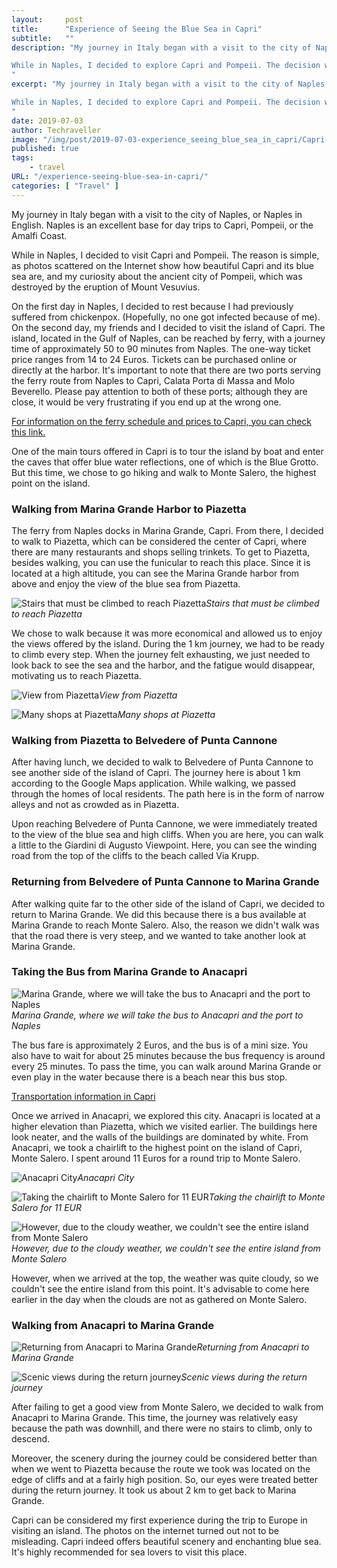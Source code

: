 ```yaml
---
layout:     post
title:      "Experience of Seeing the Blue Sea in Capri"
subtitle:   ""
description: "My journey in Italy began with a visit to the city of Naples, known as Napoli in Italian. Naples is an ideal base camp for day trips to Capri, Pompeii, or the Amalfi Coast.

While in Naples, I decided to explore Capri and Pompeii. The decision was simple because the photos scattered across the internet showcased the beauty of Capri with its azure blue sea, and my curiosity about the ancient city of Pompeii, which was destroyed by the eruption of Mount Vesuvius.
"
excerpt: "My journey in Italy began with a visit to the city of Naples, known as Napoli in Italian. Naples is an ideal base camp for day trips to Capri, Pompeii, or the Amalfi Coast.

While in Naples, I decided to explore Capri and Pompeii. The decision was simple because the photos scattered across the internet showcased the beauty of Capri with its azure blue sea, and my curiosity about the ancient city of Pompeii, which was destroyed by the eruption of Mount Vesuvius.
"
date: 2019-07-03
author: Techraveller
image: "/img/post/2019-07-03-experience_seeing_blue_sea_in_capri/Capri-1.jpg"
published: true 
tags:
    - travel 
URL: "/experience-seeing-blue-sea-in-capri/"
categories: [ "Travel" ]    
---
```

My journey in Italy began with a visit to the city of Naples, or Naples in English. Naples is an excellent base for day trips to Capri, Pompeii, or the Amalfi Coast.

While in Naples, I decided to visit Capri and Pompeii. The reason is simple, as photos scattered on the Internet show how beautiful Capri and its blue sea are, and my curiosity about the ancient city of Pompeii, which was destroyed by the eruption of Mount Vesuvius.

On the first day in Naples, I decided to rest because I had previously suffered from chickenpox. (Hopefully, no one got infected because of me). On the second day, my friends and I decided to visit the island of Capri. The island, located in the Gulf of Naples, can be reached by ferry, with a journey time of approximately 50 to 90 minutes from Naples. The one-way ticket price ranges from 14 to 24 Euros. Tickets can be purchased online or directly at the harbor. It's important to note that there are two ports serving the ferry route from Naples to Capri, Calata Porta di Massa and Molo Beverello. Please pay attention to both of these ports; although they are close, it would be very frustrating if you end up at the wrong one.

[For information on the ferry schedule and prices to Capri, you can check this link.](https://www.capri.net/en/ferry-schedule?from=napoli&amp;to=capri#)

One of the main tours offered in Capri is to tour the island by boat and enter the caves that offer blue water reflections, one of which is the Blue Grotto. But this time, we chose to go hiking and walk to Monte Salero, the highest point on the island.

### Walking from Marina Grande Harbor to Piazetta

The ferry from Naples docks in Marina Grande, Capri. From there, I decided to walk to Piazetta, which can be considered the center of Capri, where there are many restaurants and shops selling trinkets. To get to Piazetta, besides walking, you can use the funicular to reach this place. Since it is located at a high altitude, you can see the Marina Grande harbor from above and enjoy the view of the blue sea from Piazetta.

![Stairs that must be climbed to reach Piazetta](/img/post/2019-07-03-experience_seeing_blue_sea_in_capri/Capri-2.jpg)*Stairs that must be climbed to reach Piazetta*

We chose to walk because it was more economical and allowed us to enjoy the views offered by the island. During the 1 km journey, we had to be ready to climb every step. When the journey felt exhausting, we just needed to look back to see the sea and the harbor, and the fatigue would disappear, motivating us to reach Piazetta.

![View from Piazetta](/img/post/2019-07-03-experience_seeing_blue_sea_in_capri/Capri-3.jpg)*View from Piazetta*

![Many shops at Piazetta](/img/post/2019-07-03-experience_seeing_blue_sea_in_capri/Capri-7.jpg)*Many shops at Piazetta*

### Walking from Piazetta to Belvedere of Punta Cannone

After having lunch, we decided to walk to Belvedere of Punta Cannone to see another side of the island of Capri. The journey here is about 1 km according to the Google Maps application. While walking, we passed through the homes of local residents. The path here is in the form of narrow alleys and not as crowded as in Piazetta.

Upon reaching Belvedere of Punta Cannone, we were immediately treated to the view of the blue sea and high cliffs. When you are here, you can walk a little to the Giardini di Augusto Viewpoint. Here, you can see the winding road from the top of the cliffs to the beach called Via Krupp.

### Returning from Belvedere of Punta Cannone to Marina Grande

After walking quite far to the other side of the island of Capri, we decided to return to Marina Grande. We did this because there is a bus available at Marina Grande to reach Monte Salero. Also, the reason we didn't walk was that the road there is very steep, and we wanted to take another look at Marina Grande.

### Taking the Bus from Marina Grande to Anacapri

![Marina Grande, where we will take the bus to Anacapri and the port to Naples](/img/post/2019-07-03-experience_seeing_blue_sea_in_capri/Capri-8.jpg)*Marina Grande, where we will take the bus to Anacapri and the port to Naples*

The bus fare is approximately 2 Euros, and the bus is of a mini size. You also have to wait for about 25 minutes because the bus frequency is around every 25 minutes. To pass the time, you can walk around Marina Grande or even play in the water because there is a beach near this bus stop.

[Transportation information in Capri](https://www.capri.com/en/getting-around)

Once we arrived in Anacapri, we explored this city. Anacapri is located at a higher elevation than Piazetta, which we visited earlier. The buildings here look neater, and the walls of the buildings are dominated by white. From Anacapri, we took a chairlift to the highest point on the island of Capri, Monte Salero. I spent around 11 Euros for a round trip to Monte Salero.

![Anacapri City](/img/post/2019-07-03-experience_seeing_blue_sea_in_capri/Capri-9.jpg)*Anacapri City*

![Taking the chairlift to Monte Salero for 11 EUR](/img/post/2019-07-03-experience_seeing_blue_sea_in_capri/Capri-10.jpg)*Taking the chairlift to Monte Salero for 11 EUR*

![However, due to the cloudy weather, we couldn't see the entire island from Monte Salero](/img/post/2019-07-03-experience_seeing_blue_sea_in_capri/Capri-11.jpg)*However, due to the cloudy weather, we couldn't see the entire island from Monte Salero*

However, when we arrived at the top, the weather was quite cloudy, so we couldn't see the entire island from this point. It's advisable to come here earlier in the day when the clouds are not as gathered on Monte Salero.

### Walking from Anacapri to Marina Grande

![Returning from Anacapri to Marina Grande](/img/post/2019-07-03-experience_seeing_blue_sea_in_capri/Capri-12.jpg)*Returning from Anacapri to Marina Grande*

![Scenic views during the return journey](/img/post/2019-07-03-experience_seeing_blue_sea_in_capri/Capri-13.jpg)*Scenic views during the return journey*

After failing to get a good view from Monte Salero, we decided to walk from Anacapri to Marina Grande. This time, the journey was relatively easy because the path was downhill, and there were no stairs to climb, only to descend.

Moreover, the scenery during the journey could be considered better than when we went to Piazetta because the route we took was located on the edge of cliffs and at a fairly high position. So, our eyes were treated better during the return journey. It took us about 2 km to get back to Marina Grande.

Capri can be considered my first experience during the trip to Europe in visiting an island. The photos on the internet turned out not to be misleading. Capri indeed offers beautiful scenery and enchanting blue sea. It's highly recommended for sea lovers to visit this place.
